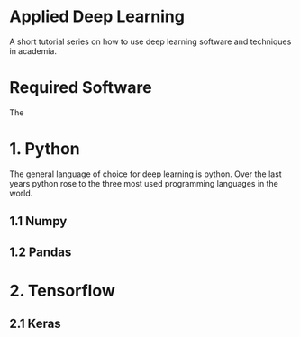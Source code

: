 # Applied Deep Learning
A short tutorial series on how to use deep learning software and techniques in academia.

# Required Software
The 

# 1. Python
The general language of choice for deep learning is python. Over the last years python rose to the three most used programming languages in the world. 

## 1.1 Numpy

## 1.2 Pandas


# 2. Tensorflow

## 2.1 Keras

